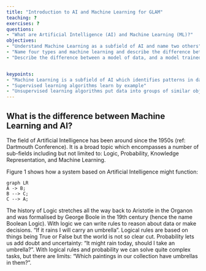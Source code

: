 ```yaml
---
title: "Introduction to AI and Machine Learning for GLAM"
teaching: ?
exercises: ?
questions:
- "What are Artificial Intelligence (AI) and Machine Learning (ML)?"
objectives:
- "Understand Machine Learning as a subfield of AI and name two others"
- "Name four types and machine learning and describe the difference between supervised and unsupervised learning"
- "Describe the difference between a model of data, and a model trained on data"


keypoints:
- "Machine Learning is a subfield of AI which identifies patterns in data"
- "Supervised learning algorithms learn by example"
- "Unsupervised learning algorithms put data into groups of similar objects or records"
---
```


## What is the difference between Machine Learning and AI?

The field of Artificial Intelligence has been around since the 1950s (ref: Dartmouth Conference). It is a broad topic which encompasses a number of sub-fields including but not limited to: Logic, Probability, Knowledge Representation, and Machine Learning.

Figure 1 shows how a system based on Artificial Intelligence might function:

``` mermaid
graph LR
A -> B;
B --> C;
C --> A;
```

The history of Logic stretches all the way back to Aristotle in the Organon and was formalised by George Boole in the 19th century (hence the name Boolean Logic). With logic we can write rules to reason about data or make decisions. “If it rains I will carry an umbrella”.
Logical rules are based on things being True or False but the world is not so clear cut. Probability lets us add doubt and uncertainty: “It might rain today, should I take an umbrella?”.
With logical rules and probability we can solve quite complex tasks, but there are limits: “Which paintings in our collection have umbrellas in them?”.
